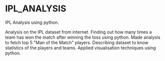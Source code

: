 # IPL_ANALYSIS
IPL Analysis using python.

Analysis on the IPL dataset from internet.
Finding out how many times a team has won the match after winning the toss using python.
Made analysis to fetch top 5 "Man of the Match" players.
Describing dataset to know statistics of the players and teams.
Applied visualisation techniques using python.
